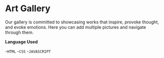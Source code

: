 # Art Gallery
Our gallery is committed to showcasing works that inspire, provoke thought, and evoke emotions. Here you can add multiple pictures and navigate through them.

**Language Used**

-`HTML`
-`CSS`
-`JAVASCRIPT`
